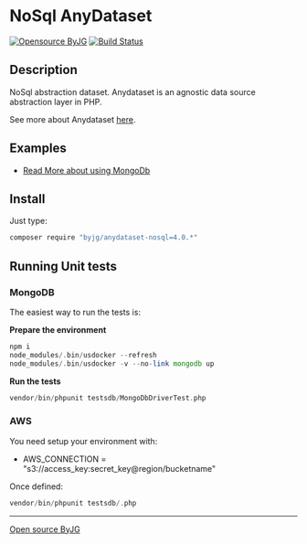 # NoSql AnyDataset

[![Opensource ByJG](https://img.shields.io/badge/opensource-byjg.com-brightgreen.svg)](http://opensource.byjg.com)
[![Build Status](https://travis-ci.org/byjg/anydataset-nosql.svg?branch=master)](https://travis-ci.org/byjg/anydataset-nosql)

## Description

NoSql abstraction dataset. Anydataset is an agnostic data source abstraction layer in PHP. 

See more about Anydataset [here](https://github.com/byjg/anydataset).

## Examples

- [Read More about using MongoDb](MongoDB.md)


## Install

Just type: 

```bash
composer require "byjg/anydataset-nosql=4.0.*"
```

## Running Unit tests

### MongoDB

The easiest way to run the tests is:

**Prepare the environment**

```php
npm i
node_modules/.bin/usdocker --refresh
node_modules/.bin/usdocker -v --no-link mongodb up
```

**Run the tests**

```php
vendor/bin/phpunit testsdb/MongoDbDriverTest.php
```

### AWS

You need setup your environment with:
 
- AWS_CONNECTION = "s3://access_key:secret_key@region/bucketname"

Once defined:

```php
vendor/bin/phpunit testsdb/.php
```


----
[Open source ByJG](http://opensource.byjg.com)
